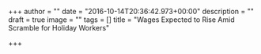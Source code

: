 +++
author = ""
date = "2016-10-14T20:36:42.973+00:00"
description = ""
draft = true
image = ""
tags = []
title = "Wages Expected to Rise Amid Scramble for Holiday Workers"

+++
